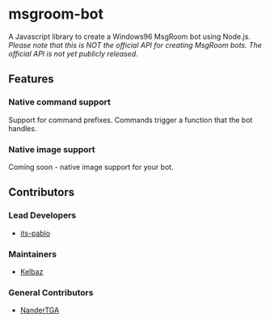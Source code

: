 # msgroom-bot
A Javascript library to create a Windows96 MsgRoom bot using Node.js.  
*Please note that this is NOT the official API for creating MsgRoom bots. The official API is not yet publicly released.*

## Features
### Native command support
Support for command prefixes. Commands trigger a function that the bot handles.
### Native image support
Coming soon - native image support for your bot.

## Contributors
### Lead Developers
* [its-pablo](https://github.com/its-pablo)
### Maintainers
* [Kelbaz](https://github.com/kelbaz)
### General Contributors
* [NanderTGA](https://github.com/NanderTGA)
